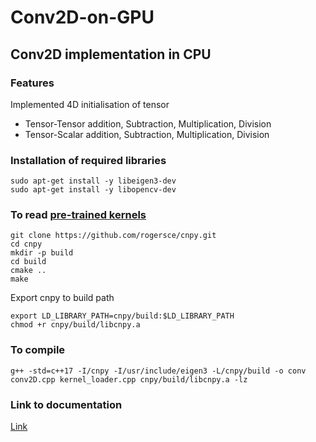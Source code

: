 # Conv2D-on-GPU

## Conv2D implementation in CPU

### Features

Implemented 4D initialisation of tensor
 - Tensor-Tensor addition, Subtraction, Multiplication, Division
 - Tensor-Scalar addition, Subtraction, Multiplication, Division

### Installation of required libraries

```console
sudo apt-get install -y libeigen3-dev
sudo apt-get install -y libopencv-dev
```

### To read [pre-trained kernels](https://github.com/milesial/Pytorch-UNet)

```
git clone https://github.com/rogersce/cnpy.git
cd cnpy
mkdir -p build
cd build
cmake ..
make
```
Export cnpy to build path
```
export LD_LIBRARY_PATH=cnpy/build:$LD_LIBRARY_PATH
chmod +r cnpy/build/libcnpy.a
```

### To compile
```
g++ -std=c++17 -I/cnpy -I/usr/include/eigen3 -L/cnpy/build -o conv conv2D.cpp kernel_loader.cpp cnpy/build/libcnpy.a -lz
```

### Link to documentation
[Link](https://docs.google.com/document/d/1qH3mKdrBO7R1P-sYfWqf-k0hHxdn1PYL75xTPcQsFmI/)
